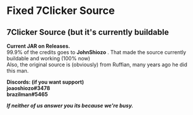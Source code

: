# Fixed 7Clicker Source
## 7Clicker Source (but it's currently buildable

**Current JAR on Releases.**<br>
99.9% of the credits goes to __JohnShiozo__ . That made the source currently buildable and working (100% now)<br>
Also, the original source is (obviously) from Ruffian, many years ago he did this man.

**Discords: (if you want support)**<br>
__joaoshiozo#3478__<br>
__brazilman#5465__

__*If neither of us answer you its because we're busy.*__

